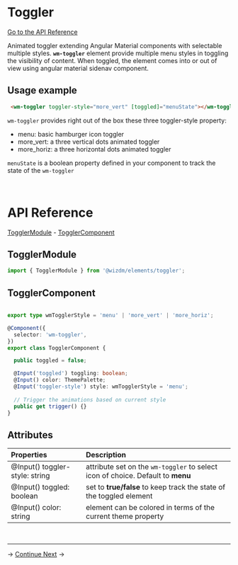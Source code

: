 <!-- toc: docs/reference.json -->

# Toggler
[Go to the API Reference](#api-reference)

Animated toggler extending Angular Material components with selectable multiple styles.
**`wm-toggler`** element provide multiple menu styles in toggling the visibility of content. When toggled, the element comes into or out of view using angular material sidenav component.

## Usage example

```html
 <wm-toggler toggler-style="more_vert" [toggled]="menuState"></wm-toggler>
```

  `wm-toggler` provides right out of the box these three toggler-style property:

- menu: basic hamburger icon toggler
- more_vert: a three vertical dots animated toggler
- more_horiz: a three horizontal dots animated toggler

`menuState` is a boolean property defined in your component to track the state of the `wm-toggler`

&nbsp;

# API Reference
[TogglerModule](#togglermodule) -  [TogglerComponent](#togglercomponent)

## TogglerModule
```typescript
import { TogglerModule } from '@wizdm/elements/toggler';

```

## TogglerComponent
```typescript

export type wmTogglerStyle = 'menu' | 'more_vert' | 'more_horiz';

@Component({
  selector: 'wm-toggler',
})
export class TogglerComponent {

  public toggled = false;

  @Input('toggled') toggling: boolean;
  @Input() color: ThemePalette;
  @Input('toggler-style') style: wmTogglerStyle = 'menu';
  
  // Trigger the animations based on current style
  public get trigger() {}
}

```

## Attributes 

| **Properties**                 | **Description**                                                                  |
| :----------------------------- | :------------------------------------------------------------------------------- |
| @Input() toggler-style: string | attribute set on the  `wm-toggler` to select icon of choice. Default to **menu** |
| @Input() toggled: boolean      | set to **true/false** to keep track the state of the toggled element             |
| @Input() color: string         | element can be colored in terms of the current theme property                    |
  
&nbsp;  

---

->
[Continue Next](docs/toc?go=next) 
->  
